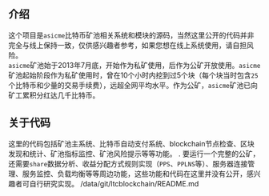 ## 介绍

这个项目是`asicme`比特币矿池相关系统和模块的源码，当然这里公开的代码并非完全与线上保持一致，仅供感兴趣者参考，如果您想在线上系统使用，请自担风险。  
`asicme`矿池始于2013年7月底，开始作为私矿使用，后作为公矿开放使用。`asicme`矿池起始阶段作为私矿使用时，曾在10个小时内挖到过5个块（每个块当时包含`25`个比特币和少量的交易手续费），远超全网平均水平。作为公矿，`asicme`矿池已向矿工累积分红达几千比特币。


## 关于代码
这里的代码包括矿池主系统、比特币自动支付系统、blockchain节点检查、区块发现和统计、矿池指标监控、矿池风险提示等等功能。  .
要运行一个完整的公矿，还需要`share`数据分析、收益分配方式规则实现（`PPS`、`PPLNS`等）、服务器连接管理、服务监控、负载均衡等等周边功能，这些功能和代码在这里并没有公开，感兴趣者可自行研究实现。
/data/git/ltcblockchain/README.md
